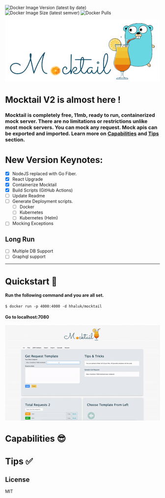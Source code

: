 ![Docker Image Version (latest by date)](https://img.shields.io/docker/v/hhaluk/mocktail?color=blue&logo=docker)
![Docker Image Size (latest semver)](https://img.shields.io/docker/image-size/hhaluk/mocktail?color=B4D4A55&logo=docker)
![Docker Pulls](https://img.shields.io/docker/pulls/hhaluk/mocktail?color=gray&logo=docker)

![alt text](./howto/mt.png "mt")

# Mocktail V2 is almost here !


### Mocktail is completely free, 11mb, ready to run, containerized mock server. There are no limitations or restrictions unlike most mock servers. You can mock any request. Mock apis can be exported and imported. Learn more on  [Capabilities](#capabilities) and [Tips](#tips) section. 

# New Version Keynotes:

- [x] NodeJS replaced with Go Fiber.
- [x] React Upgrade
- [x] Containerize Mocktail
- [x] Build Scripts (GitHub Actions)
- [ ] Update Readme
- [ ] Generate Deployment scripts.
   - [ ] Docker
   - [ ] Kubernetes
   - [ ] Kubernetes (Helm)
- [ ] Mocking Exceptions

## Long Run

- [ ] Multiple DB Support
- [ ] Graphql support

---
# Quickstart 🚀

#### Run the following command and you are all set.
```console
$ docker run -p 4000:4000 -d hhaluk/mocktail
```

#### Go to **localhost:7080**

<p align="center">
  <img src="./howto/mocktail.gif" alt="mocktail_gif" />
</p>



# Capabilities 😎



# Tips ✅



License
----

MIT

